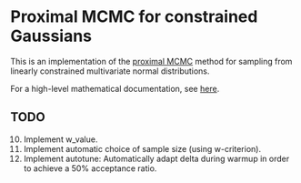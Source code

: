 Proximal MCMC for constrained Gaussians
=======================================

This is an implementation of the [proximal MCMC](https://arxiv.org/abs/1612.07471) method for sampling from linearly constrained
multivariate normal distributions.

For a high-level mathematical documentation, see [here]().


TODO
----

10. Implement w_value.
11. Implement automatic choice of sample size (using w-criterion).
12. Implement autotune: Automatically adapt delta during warmup in order to achieve a 50% acceptance ratio.